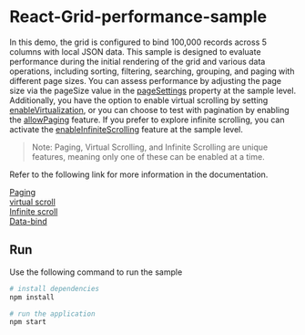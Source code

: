 # React-Grid-performance-sample

In this demo, the grid is configured to bind 100,000 records across 5 columns with local JSON data. This sample is designed to evaluate performance during the initial rendering of the grid and various data operations, including sorting, filtering, searching, grouping, and paging with different page sizes. You can assess performance by adjusting the page size via the pageSize value in the [pageSettings](https://ej2.syncfusion.com/react/documentation/api/grid/pageSettings/#pagesize) property at the sample level. Additionally, you have the option to enable virtual scrolling by setting [enableVirtualization](https://ej2.syncfusion.com/react/documentation/api/grid/#enablevirtualization), or you can choose to test with pagination by enabling the [allowPaging](https://ej2.syncfusion.com/react/documentation/api/grid/#allowpaging) feature. If you prefer to explore infinite scrolling, you can activate the [enableInfiniteScrolling](https://ej2.syncfusion.com/react/documentation/api/grid/#enableinfinitescrolling) feature at the sample level.

> Note: Paging, Virtual Scrolling, and Infinite Scrolling are unique features, meaning only one of these can be enabled at a time.

Refer to the following link for more information in the documentation.

[Paging](https://ej2.syncfusion.com/react/documentation/grid/paging) <br/>
[virtual scroll](https://ej2.syncfusion.com/react/documentation/grid/scrolling/virtual-scrolling) <br/>
[Infinite scroll](https://ej2.syncfusion.com/react/documentation/grid/scrolling/infinite-scrolling) <br/>
[Data-bind](https://ej2.syncfusion.com/react/documentation/grid/data-binding/local-data)


## Run 
Use the following command to run the sample
``` bash
# install dependencies
npm install

# run the application
npm start

```
